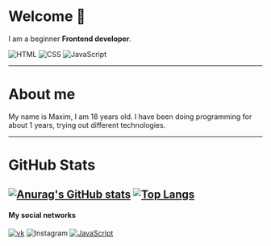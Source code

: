 # Welcome :wave:

I am a beginner **Frontend developer**.

![HTML](https://img.shields.io/badge/-HTML-important?style=flat-square&logo=HTML) ![CSS](https://img.shields.io/badge/-CSS-blue?style=flat-square&logo=CSS) ![JavaScript](https://img.shields.io/badge/-JavaScript-yellow?style=flat-square&logo=JavaScript)

---
# About me

My name is Maxim, I am 18 years old. I have been doing programming for about 1 years, trying out different technologies.

---
# GitHub Stats
[![Anurag's GitHub stats](https://github-readme-stats.vercel.app/api?username=RudinMaxim&show_icons=true&theme=dark)](https://github.com/anuraghazra/github-readme-stats&count_private=true)
[![Top Langs](https://github-readme-stats.vercel.app/api/top-langs/?username=RudinMaxim&langs_count=8&theme=dark)](https://github.com/anuraghazra/github-readme-stats)
---


#### My social networks
[![vk](https://img.shields.io/badge/-VK-black?style=flat-square&logo=VK)](https://vk.com/id175934368) ![Instagram](https://img.shields.io/badge/-CSS-black?style=flat-square&logo=Instagram) [![JavaScript](https://img.shields.io/badge/-JavaScript-black?style=flat-square&logo=Telegram)](https://t.me/Max_Rudin)
